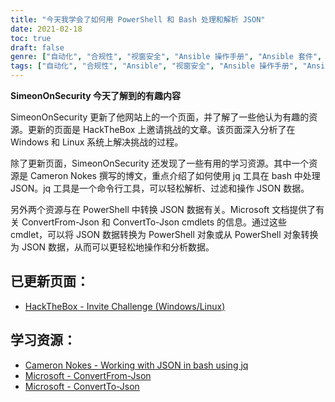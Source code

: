 ```yaml
---
title: "今天我学会了如何用 PowerShell 和 Bash 处理和解析 JSON"
date: 2021-02-18
toc: true
draft: false
genre: ["自动化", "合规性", "视窗安全", "Ansible 操作手册", "Ansible 套件", "信息技术安全", "配置管理", "DevOps", "视窗管理", "系统配置"]
tags: ["自动化", "合规性", "Ansible", "视窗安全", "Ansible 操作手册", "Ansible 套件", "视窗 STIG", "配置管理", "DevOps", "信息技术安全", "视窗管理", "系统配置", "视窗自动化", "STIG 合规性", "Windows_STIG_Ansible", "Windows_STIGs", "GitHub", "街区", "救援", "始终如一", "视窗自动化指南", "Windows 安全自动化", "安全合规", "Ansible 自动化", "STIG 要求", "Ansible 模块", "Windows 配置", "Windows 管理工具", "自动化框架", "IT 基础设施自动化", "配置合规性", "Windows 安全最佳实践"]
---
```


**SimeonOnSecurity 今天了解到的有趣内容**

SimeonOnSecurity 更新了他网站上的一个页面，并了解了一些他认为有趣的资源。更新的页面是 HackTheBox 上邀请挑战的文章。该页面深入分析了在 Windows 和 Linux 系统上解决挑战的过程。

除了更新页面，SimeonOnSecurity 还发现了一些有用的学习资源。其中一个资源是 Cameron Nokes 撰写的博文，重点介绍了如何使用 jq 工具在 bash 中处理 JSON。jq 工具是一个命令行工具，可以轻松解析、过滤和操作 JSON 数据。

另外两个资源与在 PowerShell 中转换 JSON 数据有关。Microsoft 文档提供了有关 ConvertFrom-Json 和 ConvertTo-Json cmdlets 的信息。通过这些 cmdlet，可以将 JSON 数据转换为 PowerShell 对象或从 PowerShell 对象转换为 JSON 数据，从而可以更轻松地操作和分析数据。

## 已更新页面：
- [HackTheBox - Invite Challenge (Windows/Linux)](https://simeononsecurity.com/writeups/hackthebox-invite-challenge/)

## 学习资源：
- [Cameron Nokes - Working with JSON in bash using jq](https://cameronnokes.com/blog/working-with-json-in-bash-using-jq/)
- [Microsoft - ConvertFrom-Json](https://docs.microsoft.com/en-us/powershell/module/microsoft.powershell.utility/convertfrom-json?view=powershell-7.1)
- [Microsoft - ConvertTo-Json](https://docs.microsoft.com/en-us/powershell/module/microsoft.powershell.utility/convertto-json?view=powershell-7.1)